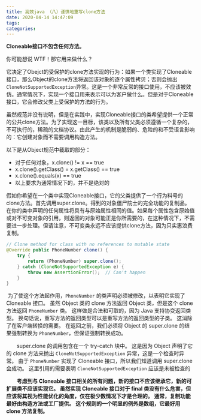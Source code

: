 ```yaml
---
title: 高效java （八）谨慎地重写clone方法
date: 2020-04-14 14:47:09
tags:
categories:
---
```




**Cloneable接口不包含任何方法。**

你可能想说 WTF！那它用来做什么？



​	它决定了Obejct的受保护的clone方法实现的行为：如果一个类实现了Cloneable接口，那么Object的clone方法将返回该对象的逐个属性拷贝；否则会抛出`CloneNotSupportedException`异常。这是一个非常反常的接口使用，不应该被效仿。通常情况下，实现一个接口用来表示可以为客户做什么。但是对于Cloneable接口，它会修改父类上受保护的方法的行为。

​	虽然规范并没有说明，但是在实践中，实现Cloneable接口的类希望提供一个正常的公共clone方法。为了实现这一目标，该类以及所有父类必须遵循一个复杂的，不可执行的，稀疏的文档协议。由此产生的机制是脆弱的、危险的和不受语言影响的：它创建对象而不需要调用构造方法。



以下是从Object规范中截取的部分：

- 对于任何对象，x.clone() != x == true
- x.clone().getClass() =  x.getClass() == true
- x.clone().equals(x) == true
- 以上要求为通常情况下的，并不是绝对的



​	假如你希望在一个类中实现Cloneable接口，它的父类提供了一个行为料号的clone方法。首先调用super.clone。得到的对象僵尸院士的完全功能的复制品。在你的类中声明的任何属性将具有与原始属性相同的值。如果每个属性包含原始值或对不可变对象的引用，则返回的对象可能正是你所需要的，在这种情况下，不需要进一步处理。但请注意，不可变类永远不应该提供clone方法，因为只实惠浪费复制。

```java
// Clone method for class with no references to mutable state
@Override public PhoneNumber clone() {
    try {
        return (PhoneNumber) super.clone();
    } catch (CloneNotSupportedException e) {
        throw new AssertionError();  // Can't happen
    }
}
```

​	为了使这个方法起作用，`PhoneNumber` 的类声明必须被修改，以表明它实现了 Cloneable 接口。 虽然 Object 类的 clone 方法返回 Object 类，但是这个 clone 方法返回 `PhoneNumber` 类。 这样做是合法和可取的，因为 Java 支持协变返回类型。 换句话说，重写方法的返回类型可以是重写方法的返回类型的子类。 这消除了在客户端转换的需要。 在返回之前，我们必须将 Object 的 super.clone 的结果强制转换为 `PhoneNumber`，但保证强制转换成功。

　　super.clone 的调用包含在一个 try-catch 块中。 这是因为 Object 声明了它的 clone 方法来抛出 `CloneNotSupportedException` 异常，这是一个检查时异常。 由于 `PhoneNumber` 实现了 Cloneable 接口，所以我们知道调用 super.clone 会成功。 这里引用的需要表明 `CloneNotSupportedException` 应该是未被检查的



　　**考虑到与 Cloneable 接口相关的所有问题，新的接口不应该继承它，新的可扩展类不应该实现它。 虽然实现 Cloneable 接口对于 final 类没有什么危害，但应该将其视为性能优化的角度，仅在极少数情况下才是合理的。 通常，复制功能最好由构造方法或工厂提供。 这个规则的一个明显的例外是数组，它最好用 clone 方法复制。**
